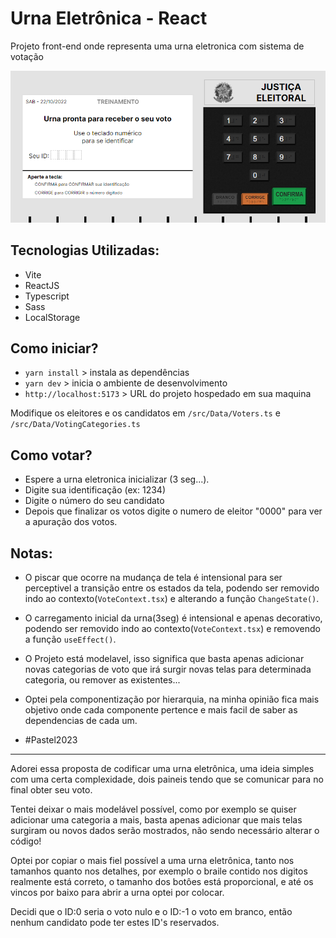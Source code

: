 # Urna Eletrônica - React
 Projeto front-end onde representa uma urna eletronica com sistema de votação


<img src="./public/foto1.png">

## Tecnologias Utilizadas:

* Vite 
* ReactJS
* Typescript
* Sass
* LocalStorage


## Como iniciar?

* `yarn install` > instala as dependências
* `yarn dev` > inicia o ambiente de desenvolvimento
* `http://localhost:5173` > URL do projeto hospedado em sua maquina

Modifique os eleitores e os candidatos em `/src/Data/Voters.ts` e `/src/Data/VotingCategories.ts` 

## Como votar?

* Espere a urna eletronica inicializar (3 seg...).
* Digite sua identificação (ex: 1234)
* Digite o número do seu candidato
* Depois que finalizar os votos digite o numero de eleitor "0000" para ver a apuração dos votos.



## Notas:

* O piscar que ocorre na mudança de tela é intensional para ser perceptivel a transição entre os estados da tela, podendo ser removido indo ao contexto(`VoteContext.tsx`) e alterando a função `ChangeState()`.

* O carregamento inicial da urna(3seg) é intensional e apenas decorativo, podendo ser removido indo ao contexto(`VoteContext.tsx`) e removendo a função `useEffect()`.

* O Projeto está modelavel, isso significa que basta apenas adicionar novas categorias de voto que irá surgir novas telas para determinada categoria, ou remover as existentes...

* Optei pela componentização por hierarquia, na minha opinião fica mais objetivo onde cada componente pertence e mais facil de saber as dependencias de cada um.

* #Pastel2023

---

Adorei essa proposta de codificar uma urna eletrônica, uma ideia simples com uma certa complexidade, dois paineis tendo que se comunicar para no final obter seu voto.

Tentei deixar o mais modelável possível, como por exemplo se quiser adicionar uma categoria a mais, basta apenas adicionar que mais telas surgiram ou novos dados serão mostrados, não sendo necessário alterar o código!

Optei por copiar o mais fiel possível a uma urna eletrônica, tanto nos tamanhos quanto nos detalhes, por exemplo o braile contido nos digitos realmente está correto, o tamanho dos botôes está proporcional, e até os vincos por baixo para abrir a urna optei por colocar.

Decidi que o ID:0 seria o voto nulo e o ID:-1 o voto em branco, então nenhum candidato pode ter estes ID's reservados.